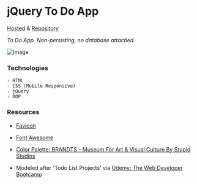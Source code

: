 # jQuery To Do App

[Hosted](https://jquery-todo-app.herokuapp.com/) & [Repository](https://github.com/cwithac/jquery-todo)

_To Do App.  Non-persisting, no database attached_.

![image](https://i.imgur.com/2S0Bwjp.png)

### Technologies
```
- HTML
- CSS (Mobile Responsive)
- jQuery
- OOP
```

### Resources

- [Favicon](http://www.favicon.cc/?action=icon&file_id=784141)
- [Font Awesome](http://fontawesome.io/)
- [Color Palette: BRANDTS - Museum For Art & Visual Culture By Stupid Studios](https://www.awwwards.com/trendy-web-color-palettes-and-material-design-color-schemes-tools.html)

- Modeled after 'Todo List Projects' via [Udemy: The Web Developer Bootcamp](https://www.udemy.com/the-web-developer-bootcamp)

